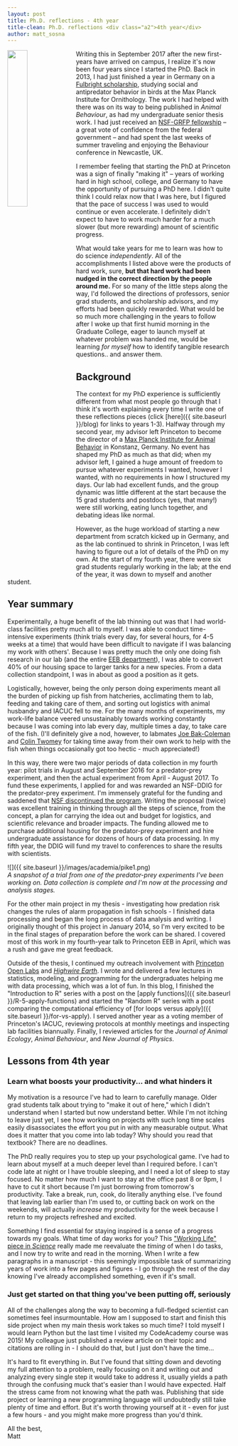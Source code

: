 ```yaml
---
layout: post
title: Ph.D. reflections - 4th year
title-clean: Ph.D. reflections <div class="a2">4th year</div>
author: matt_sosna
---
```

<img align="left" src="{{ site.baseurl }}/images/academia/phd4.png" height="30%" width="30%">Writing this in September 2017 after the new first-years have arrived on campus, I realize it's now been four years since I started the PhD. Back in 2013, I had just finished a year in Germany on a [Fulbright scholarship](https://www.cies.org/program/fulbright-us-scholar-program), studying social and antipredator behavior in birds at the Max Planck Institute for Ornithology. The work I had helped with there was on its way to being published in *Animal Behaviour*, as had my undergraduate senior thesis work. I had just received an [NSF-GRFP fellowship](https://www.nsfgrfp.org/) – a great vote of confidence from the federal government – and had spent the last weeks of summer traveling and enjoying the Behaviour conference in Newcastle, UK.

I remember feeling that starting the PhD at Princeton was a sign of finally "making it" – years of working hard in high school, college, and Germany to have the opportunity of pursuing a PhD here. I didn't quite think I could relax now that I was here, but I figured that the pace of success I was used to would continue or even accelerate. I definitely didn't expect to have to work much harder for a much slower (but more rewarding) amount of scientific progress.

What would take years for me to learn was how to do science *independently*. All of the accomplishments I listed above were the products of hard work, sure, **but that hard work had been nudged in the correct direction by the people around me.** For so many of the little steps along the way, I'd followed the directions of professors, senior grad students, and scholarship advisors, and my efforts had been quickly rewarded. What would be so much more challenging in the years to follow after I woke up that first humid morning in the Graduate College, eager to launch myself at whatever problem was handed me, would be learning *for myself* how to identify tangible research questions.. and answer them.

## Background
The context for my PhD experience is sufficiently different from what most people go through that I think it's worth explaining every time I write one of these reflections pieces (click [here]({{ site.baseurl }}/blog) for links to years 1-3). Halfway through my second year, my advisor left Princeton to become the director of a [Max Planck Institute for Animal Behavior](http://www.collectivebehaviour.com/) in Konstanz, Germany. No event has shaped my PhD as much as that did; when my advisor left, I gained a huge amount of freedom to pursue whatever experiments I wanted, however I wanted, with no requirements in how I structured my days. Our lab had excellent funds, and the group dynamic was little different at the start because the 15 grad students and postdocs (yes, that many!) were still working, eating lunch together, and debating ideas like normal.

However, as the huge workload of starting a new department from scratch kicked up in Germany, and as the lab continued to shrink in Princeton, I was left having to figure out a lot of details of the PhD on my own. At the start of my fourth year, there were six grad students regularly working in the lab; at the end of the year, it was down to myself and another student.

## Year summary
Experimentally, a huge benefit of the lab thinning out was that I had world-class facilities pretty much all to myself. I was able to conduct time-intensive experiments (think trials every day, for several hours, for 4-5 weeks at a time) that would have been difficult to navigate if I was balancing my work with others'. Because I was pretty much the only one doing fish research in our lab (and the entire [EEB department](https://eeb.princeton.edu)), I was able to convert 40% of our housing space to larger tanks for a new species. From a data collection standpoint, I was in about as good a position as it gets.

Logistically, however, being the only person doing experiments meant all the burden of picking up fish from hatcheries, acclimating them to lab, feeding and taking care of them, and sorting out logistics with animal husbandry and IACUC fell to me. For the many months of experiments, my work-life balance veered unsustainably towards working constantly because I was coming into lab every day, multiple times a day, to take care of the fish. (I'll definitely give a nod, however, to labmates [Joe Bak-Coleman](https://scholar.google.com/citations?user=Y5000VQAAAAJ&hl=en&oi=ao) and [Colin Twomey](https://www.sas.upenn.edu/~crtwomey/) for taking time away from their own work to help with the fish when things occasionally got too hectic - much appreciated!)

In this way, there were two major periods of data collection in my fourth year: pilot trials in August and September 2016 for a predator-prey experiment, and then the actual experiment from April - August 2017. To fund these experiments, I applied for and was rewarded an NSF-DDIG for the predator-prey experiment. I'm immensely grateful for the funding and saddened that [NSF discontinued the program](https://nsf.gov/pubs/2017/nsf17094/nsf17094.jsp). Writing the proposal (twice) was excellent training in thinking through all the steps of science, from the concept, a plan for carrying the idea out and budget for logistics, and scientific relevance and broader impacts. The funding allowed me to purchase additional housing for the predator-prey experiment and hire undergraduate assistance for dozens of hours of data processing. In my fifth year, the DDIG will fund my travel to conferences to share the results with scientists.

![]({{ site.baseurl }}/images/academia/pike1.png)
*<br>A snapshot of a trial from one of the predator-prey experiments I've been working on. Data collection is complete and I'm now at the processing and analysis stages.*

For the other main project in my thesis - investigating how predation risk changes the rules of alarm propagation in fish schools - I finished data processing and began the long process of data analysis and writing. I originally thought of this project in January 2014, so I'm very excited to be in the final stages of preparation before the work can be shared. I covered most of this work in my fourth-year talk to Princeton EEB in April, which was a rush and gave me great feedback.

Outside of the thesis, I continued my outreach involvement with [Princeton Open Labs](http://theopenlabs.org/princeton/) and *[Highwire Earth](https://highwire.princeton.edu/)*. I wrote and delivered a few lectures in statistics, modeling, and programming for the undergraduates helping me with data processing, which was a lot of fun. In this blog, I finished the "Introduction to R" series with a post on the [apply functions]({{ site.baseurl }}/R-5-apply-functions) and started the "Random R" series with a post comparing the computational efficiency of [for loops versus apply]({{ site.baseurl }}/for-vs-apply). I served another year as a voting member of Princeton's IACUC, reviewing protocols at monthly meetings and inspecting lab facilities biannually. Finally, I reviewed articles for the *Journal of Animal Ecology*, *Animal Behaviour*, and *New Journal of Physics*.

## Lessons from 4th year
### Learn what boosts your productivity... and what hinders it
My motivation is a resource I've had to learn to carefully manage. Older grad students talk about trying to "make it out of here," which I didn't understand when I started but now understand better. While I'm not itching to leave just yet, I see how working on projects with such long time scales easily disassociates the effort you put in with any measurable output. What does it matter that you come into lab today? Why should you read that textbook? There are no deadlines.

The PhD really requires you to step up your psychological game. I've had to learn about myself at a much deeper level than I required before. I can't code late at night or I have trouble sleeping, and I need a lot of sleep to stay focused. No matter how much I want to stay at the office past 8 or 9pm, I have to cut it short because I'm just borrowing from tomorrow's productivity. Take a break, run, cook, do literally anything else. I've found that leaving lab earlier than I'm used to, or cutting back on work on the weekends, will actually *increase* my productivity for the week because I return to my projects refreshed and excited.

Something I find essential for staying inspired is a sense of a progress towards my goals. What time of day works for you? This ["Working Life" piece in *Science*](http://science.sciencemag.org/content/353/6300/718) really made me reevaluate the *timing* of when I do tasks, and I now try to write and read in the morning. When I write a few paragraphs in a manuscript - this seemingly impossible task of summarizing years of work into a few pages and figures - I go through the rest of the day knowing I've already accomplished something, even if it's small.

### Just get started on that thing you've been putting off, seriously
All of the challenges along the way to becoming a full-fledged scientist can sometimes feel insurmountable. How am I supposed to start and finish this side project when my main thesis work takes so much time? I told myself I would learn Python but the last time I visited my CodeAcademy course was 2015! My colleague just published a review article on their topic and citations are rolling in - I should do that, but I just don't have the time...

It's hard to fit everything in. But I've found that sitting down and devoting my full attention to a problem, really focusing on it and writing out and analyzing every single step it would take to address it, usually yields a path through the confusing muck that's easier than I would have expected. Half the stress came from not knowing what the path was. Publishing that side project or learning a new programming language will undoubtedly still take plenty of time and effort. But it's worth throwing yourself at it - even for just a few hours - and you might make more progress than you'd think.

All the best,<br>
Matt
